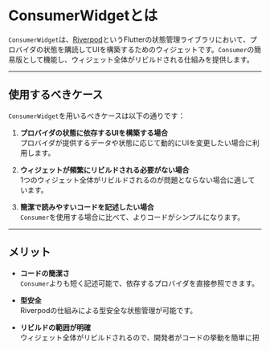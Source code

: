 # ConsumerWidgetとは

`ConsumerWidget`は、[Riverpod](https://riverpod.dev/)というFlutterの状態管理ライブラリにおいて、プロバイダの状態を購読してUIを構築するためのウィジェットです。`Consumer`の簡易版として機能し、ウィジェット全体がリビルドされる仕組みを提供します。

---

## 使用するべきケース

`ConsumerWidget`を用いるべきケースは以下の通りです：

1. **プロバイダの状態に依存するUIを構築する場合**  
   プロバイダが提供するデータや状態に応じて動的にUIを変更したい場合に利用します。

2. **ウィジェットが頻繁にリビルドされる必要がない場合**  
   1つのウィジェット全体がリビルドされるのが問題とならない場合に適しています。

3. **簡潔で読みやすいコードを記述したい場合**  
   `Consumer`を使用する場合に比べて、よりコードがシンプルになります。

---

## メリット

- **コードの簡潔さ**  
  `Consumer`よりも短く記述可能で、依存するプロバイダを直接参照できます。

- **型安全**  
  Riverpodの仕組みによる型安全な状態管理が可能です。

- **リビルドの範囲が明確**  
  ウィジェット全体がリビルドされるので、開発者がコードの挙動を簡単に把握できます。

---

## デメリット

- **リビルドの粒度が粗い**  
  `ConsumerWidget`ではウィジェット全体がリビルドされるため、部分的なリビルドを必要とする場合には非効率的です。その場合は`Consumer`や`ProviderScope`の使用を検討します。

- **高頻度の更新には不向き**  
  リビルドが多いアニメーションやリアルタイム更新においては、パフォーマンスの低下が懸念されます。

---

## 使い方

以下は、`ConsumerWidget`の基本的な使い方です。

```dart
import 'package:flutter/material.dart';
import 'package:flutter_riverpod/flutter_riverpod.dart';

// プロバイダを定義
final counterProvider = StateProvider<int>((ref) => 0);

class CounterApp extends StatelessWidget {
  @override
  Widget build(BuildContext context) {
    return ProviderScope(
      child: MaterialApp(
        home: CounterScreen(),
      ),
    );
  }
}

class CounterScreen extends ConsumerWidget {
  @override
  Widget build(BuildContext context, WidgetRef ref) {
    // プロバイダから状態を取得
    final counter = ref.watch(counterProvider);

    return Scaffold(
      appBar: AppBar(title: Text('ConsumerWidget Example')),
      body: Center(
        child: Column(
          mainAxisAlignment: MainAxisAlignment.center,
          children: [
            Text('Counter: $counter'),
            SizedBox(height: 16),
            ElevatedButton(
              onPressed: () {
                // 状態を更新
                ref.read(counterProvider.notifier).state++;
              },
              child: Text('Increment'),
            ),
          ],
        ),
      ),
    );
  }
}

void main() {
  runApp(CounterApp());
}
```

---

## 注意点

- **必要以上に大きなUIを`ConsumerWidget`でラップしない**  
  リビルドのコストが高くなるため、小さなウィジェット単位で分割することを検討してください。

- **状態の更新頻度に配慮**  
  頻繁に変更される状態は、リビルドのコストが低い方法で処理する方が適切です。

---

## `Consumer`との違い

- **`ConsumerWidget`**: クラス全体がプロバイダを監視し、リビルドの対象となる。
- **`Consumer`**: ビルドメソッド内で部分的にプロバイダを監視し、その部分だけをリビルドする。

`Consumer`を使用すると、リビルドの範囲を柔軟に制御できるため、パフォーマンスを最適化できます。
